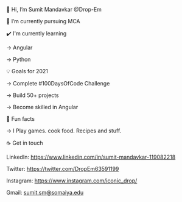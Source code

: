 👋 Hi, I’m Sumit Mandavkar @Drop-Em


🌱 I’m currently pursuing MCA


✔️ I'm currently learning

  -> Angular

  -> Python


💡 Goals for 2021

  -> Complete #100DaysOfCode Challenge

  -> Build 50+ projects

  -> Become skilled in Angular

🌴 Fun facts

  -> I Play games. cook food. Recipes and stuff.


☕ Get in touch

LinkedIn: https://www.linkedin.com/in/sumit-mandavkar-119082218

Twitter: https://twitter.com/DropEm63591199

Instagram: https://www.instagram.com/iconic_drop/

Gmail: sumit.sm@somaiya.edu

<!---
Drop-Em/Drop-Em is a ✨ special ✨ repository because its `README.md` (this file) appears on your GitHub profile.
You can click the Preview link to take a look at your changes.
--->
